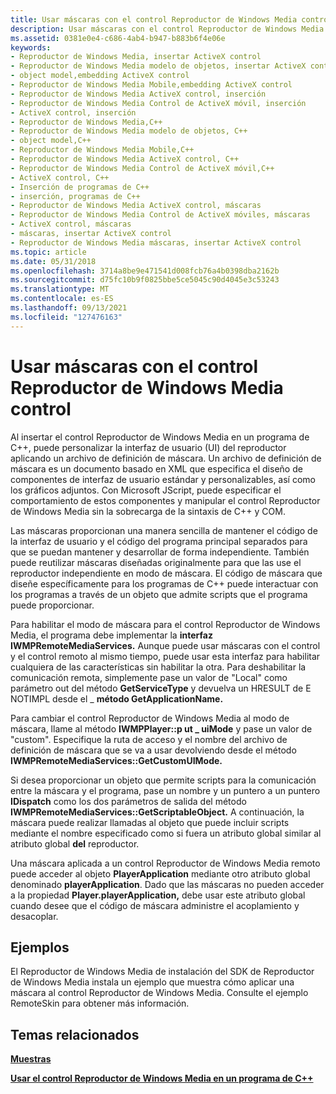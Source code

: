 ```yaml
---
title: Usar máscaras con el control Reproductor de Windows Media control
description: Usar máscaras con el control Reproductor de Windows Media control
ms.assetid: 0381e0e4-c686-4ab4-b947-b883b6f4e06e
keywords:
- Reproductor de Windows Media, insertar ActiveX control
- Reproductor de Windows Media modelo de objetos, insertar ActiveX control
- object model,embedding ActiveX control
- Reproductor de Windows Media Mobile,embedding ActiveX control
- Reproductor de Windows Media ActiveX control, inserción
- Reproductor de Windows Media Control de ActiveX móvil, inserción
- ActiveX control, inserción
- Reproductor de Windows Media,C++
- Reproductor de Windows Media modelo de objetos, C++
- object model,C++
- Reproductor de Windows Media Mobile,C++
- Reproductor de Windows Media ActiveX control, C++
- Reproductor de Windows Media Control de ActiveX móvil,C++
- ActiveX control, C++
- Inserción de programas de C++
- inserción, programas de C++
- Reproductor de Windows Media ActiveX control, máscaras
- Reproductor de Windows Media Control de ActiveX móviles, máscaras
- ActiveX control, máscaras
- máscaras, insertar ActiveX control
- Reproductor de Windows Media máscaras, insertar ActiveX control
ms.topic: article
ms.date: 05/31/2018
ms.openlocfilehash: 3714a8be9e471541d008fcb76a4b0398dba2162b
ms.sourcegitcommit: d75fc10b9f0825bbe5ce5045c90d4045e3c53243
ms.translationtype: MT
ms.contentlocale: es-ES
ms.lasthandoff: 09/13/2021
ms.locfileid: "127476163"
---
```

# <a name="using-skins-with-the-windows-media-player-control"></a>Usar máscaras con el control Reproductor de Windows Media control

Al insertar el control Reproductor de Windows Media en un programa de C++, puede personalizar la interfaz de usuario (UI) del reproductor aplicando un archivo de definición de máscara. Un archivo de definición de máscara es un documento basado en XML que especifica el diseño de componentes de interfaz de usuario estándar y personalizables, así como los gráficos adjuntos. Con Microsoft JScript, puede especificar el comportamiento de estos componentes y manipular el control Reproductor de Windows Media sin la sobrecarga de la sintaxis de C++ y COM.

Las máscaras proporcionan una manera sencilla de mantener el código de la interfaz de usuario y el código del programa principal separados para que se puedan mantener y desarrollar de forma independiente. También puede reutilizar máscaras diseñadas originalmente para que las use el reproductor independiente en modo de máscara. El código de máscara que diseñe específicamente para los programas de C++ puede interactuar con los programas a través de un objeto que admite scripts que el programa puede proporcionar.

Para habilitar el modo de máscara para el control Reproductor de Windows Media, el programa debe implementar la **interfaz IWMPRemoteMediaServices.** Aunque puede usar máscaras con el control y el control remoto al mismo tiempo, puede usar esta interfaz para habilitar cualquiera de las características sin habilitar la otra. Para deshabilitar la comunicación remota, simplemente pase un valor de "Local" como parámetro out del método **GetServiceType** y devuelva un HRESULT de E NOTIMPL desde el \_ **método GetApplicationName.**

Para cambiar el control Reproductor de Windows Media al modo de máscara, llame al método **IWMPPlayer::p ut \_ uiMode** y pase un valor de "custom". Especifique la ruta de acceso y el nombre del archivo de definición de máscara que se va a usar devolviendo desde el método **IWMPRemoteMediaServices::GetCustomUIMode.**

Si desea proporcionar un objeto que permite scripts para la comunicación entre la máscara y el programa, pase un nombre y un puntero a un puntero **IDispatch** como los dos parámetros de salida del método **IWMPRemoteMediaServices::GetScriptableObject.** A continuación, la máscara puede realizar llamadas al objeto que puede incluir scripts mediante el nombre especificado como si fuera un atributo global similar al atributo global **del** reproductor.

Una máscara aplicada a un control Reproductor de Windows Media remoto puede acceder al objeto **PlayerApplication** mediante otro atributo global denominado **playerApplication**. Dado que las máscaras no pueden acceder a la propiedad **Player.playerApplication,** debe usar este atributo global cuando desee que el código de máscara administre el acoplamiento y desacoplar.

## <a name="samples"></a>Ejemplos

El Reproductor de Windows Media de instalación del SDK de Reproductor de Windows Media instala un ejemplo que muestra cómo aplicar una máscara al control Reproductor de Windows Media. Consulte el ejemplo RemoteSkin para obtener más información.

## <a name="related-topics"></a>Temas relacionados

<dl> <dt>

[**Muestras**](samples.md)
</dt> <dt>

[**Usar el control Reproductor de Windows Media en un programa de C++**](using-the-windows-media-player-control-in-a-c---program.md)
</dt> </dl>

 

 




